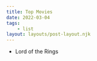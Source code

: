 ```yaml
---
title: Top Movies
date: 2022-03-04
tags: 
    - list
layout: layouts/post-layout.njk
---
```


- Lord of the Rings
